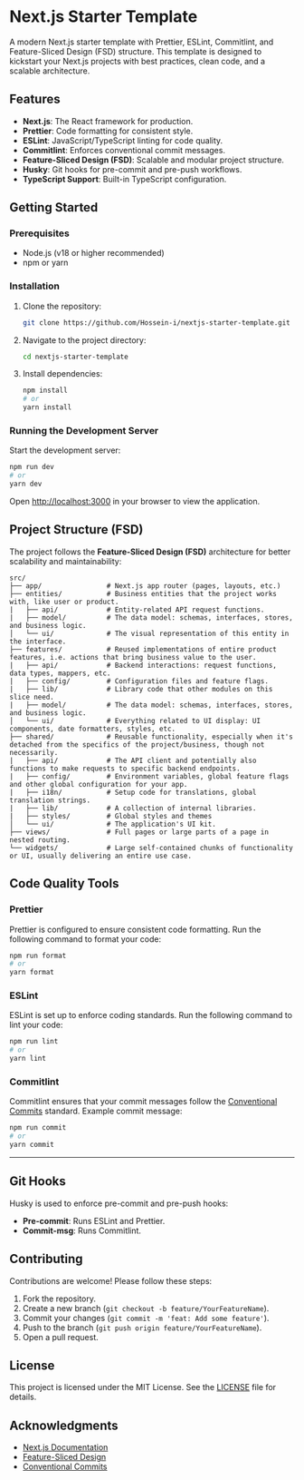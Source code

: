 # Next.js Starter Template

A modern Next.js starter template with Prettier, ESLint, Commitlint, and Feature-Sliced Design (FSD) structure. This template is designed to kickstart your Next.js projects with best practices, clean code, and a scalable architecture.

## Features

- **Next.js**: The React framework for production.
- **Prettier**: Code formatting for consistent style.
- **ESLint**: JavaScript/TypeScript linting for code quality.
- **Commitlint**: Enforces conventional commit messages.
- **Feature-Sliced Design (FSD)**: Scalable and modular project structure.
- **Husky**: Git hooks for pre-commit and pre-push workflows.
- **TypeScript Support**: Built-in TypeScript configuration.

## Getting Started

### Prerequisites

- Node.js (v18 or higher recommended)
- npm or yarn

### Installation

1. Clone the repository:
   ```bash
   git clone https://github.com/Hossein-i/nextjs-starter-template.git
   ```
2. Navigate to the project directory:
   ```bash
   cd nextjs-starter-template
   ```
3. Install dependencies:
   ```bash
   npm install
   # or
   yarn install
   ```

### Running the Development Server

Start the development server:

```bash
npm run dev
# or
yarn dev
```

Open [http://localhost:3000](http://localhost:3000) in your browser to view the application.

## Project Structure (FSD)

The project follows the **Feature-Sliced Design (FSD)** architecture for better scalability and maintainability:

```
src/
├── app/                # Next.js app router (pages, layouts, etc.)
├── entities/           # Business entities that the project works with, like user or product.
|   ├── api/            # Entity-related API request functions.
|   ├── model/          # The data model: schemas, interfaces, stores, and business logic.
│   └── ui/             # The visual representation of this entity in the interface.
├── features/           # Reused implementations of entire product features, i.e. actions that bring business value to the user.
|   ├── api/            # Backend interactions: request functions, data types, mappers, etc.
|   ├── config/         # Configuration files and feature flags.
|   ├── lib/            # Library code that other modules on this slice need.
|   ├── model/          # The data model: schemas, interfaces, stores, and business logic.
│   └── ui/             # Everything related to UI display: UI components, date formatters, styles, etc.
├── shared/             # Reusable functionality, especially when it's detached from the specifics of the project/business, though not necessarily.
|   ├── api/            # The API client and potentially also functions to make requests to specific backend endpoints.
|   ├── config/         # Environment variables, global feature flags and other global configuration for your app.
|   ├── i18n/           # Setup code for translations, global translation strings.
|   ├── lib/            # A collection of internal libraries.
|   ├── styles/         # Global styles and themes
│   └── ui/             # The application's UI kit.
├── views/              # Full pages or large parts of a page in nested routing.
└── widgets/            # Large self-contained chunks of functionality or UI, usually delivering an entire use case.
```

## Code Quality Tools

### Prettier

Prettier is configured to ensure consistent code formatting. Run the following command to format your code:

```bash
npm run format
# or
yarn format
```

### ESLint

ESLint is set up to enforce coding standards. Run the following command to lint your code:

```bash
npm run lint
# or
yarn lint
```

### Commitlint

Commitlint ensures that your commit messages follow the [Conventional Commits](https://www.conventionalcommits.org/) standard. Example commit message:

```bash
npm run commit
# or
yarn commit
```

---

## Git Hooks

Husky is used to enforce pre-commit and pre-push hooks:

- **Pre-commit**: Runs ESLint and Prettier.
- **Commit-msg**: Runs Commitlint.

## Contributing

Contributions are welcome! Please follow these steps:

1. Fork the repository.
2. Create a new branch (`git checkout -b feature/YourFeatureName`).
3. Commit your changes (`git commit -m 'feat: Add some feature'`).
4. Push to the branch (`git push origin feature/YourFeatureName`).
5. Open a pull request.

## License

This project is licensed under the MIT License. See the [LICENSE](LICENSE) file for details.

## Acknowledgments

- [Next.js Documentation](https://nextjs.org/docs)
- [Feature-Sliced Design](https://feature-sliced.design/)
- [Conventional Commits](https://www.conventionalcommits.org/)
